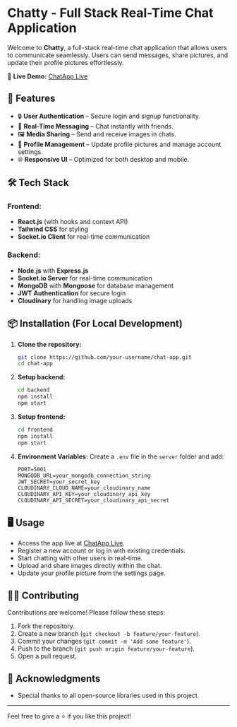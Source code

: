 # Chatty - Full Stack Real-Time Chat Application

Welcome to **Chatty**, a full-stack real-time chat application that allows users to communicate seamlessly. Users can send messages, share pictures, and update their profile pictures effortlessly.

🔗 **Live Demo:** [ChatApp Live](https://fullstack-chat-app-x0jh.onrender.com)

## 🚀 Features

- 🔒 **User Authentication** – Secure login and signup functionality.
- 💬 **Real-Time Messaging** – Chat instantly with friends.
- 🖼️ **Media Sharing** – Send and receive images in chats.
- 👤 **Profile Management** – Update profile pictures and manage account settings.
- 🌐 **Responsive UI** – Optimized for both desktop and mobile.

## 🛠️ Tech Stack

### Frontend:
- **React.js** (with hooks and context API)
- **Tailwind CSS** for styling
- **Socket.io Client** for real-time communication

### Backend:
- **Node.js** with **Express.js**
- **Socket.io Server** for real-time communication
- **MongoDB** with **Mongoose** for database management
- **JWT Authentication** for secure login
- **Cloudinary** for handling image uploads

## 📦 Installation (For Local Development)

1. **Clone the repository:**
   ```bash
   git clone https://github.com/your-username/chat-app.git
   cd chat-app
   ```

2. **Setup backend:**
   ```bash
   cd backend
   npm install
   npm start
   ```

3. **Setup frontend:**
   ```bash
   cd frontend
   npm install
   npm start
   ```

4. **Environment Variables:**
   Create a `.env` file in the `server` folder and add:
   ```env
   PORT=5001
   MONGODB_URL=your_mongodb_connection_string
   JWT_SECRET=your_secret_key
   CLOUDINARY_CLOUD_NAME=your_cloudinary_name
   CLOUDINARY_API_KEY=your_cloudinary_api_key
   CLOUDINARY_API_SECRET=your_cloudinary_api_secret
   ```

## 🖥️ Usage

- Access the app live at [ChatApp Live](https://fullstack-chat-app-x0jh.onrender.com).
- Register a new account or log in with existing credentials.
- Start chatting with other users in real-time.
- Upload and share images directly within the chat.
- Update your profile picture from the settings page.

## 🧑‍💻 Contributing

Contributions are welcome! Please follow these steps:

1. Fork the repository.
2. Create a new branch (`git checkout -b feature/your-feature`).
3. Commit your changes (`git commit -m 'Add some feature'`).
4. Push to the branch (`git push origin feature/your-feature`).
5. Open a pull request.

## 🙌 Acknowledgments

- Special thanks to all open-source libraries used in this project.

---

Feel free to give a ⭐ if you like this project!

